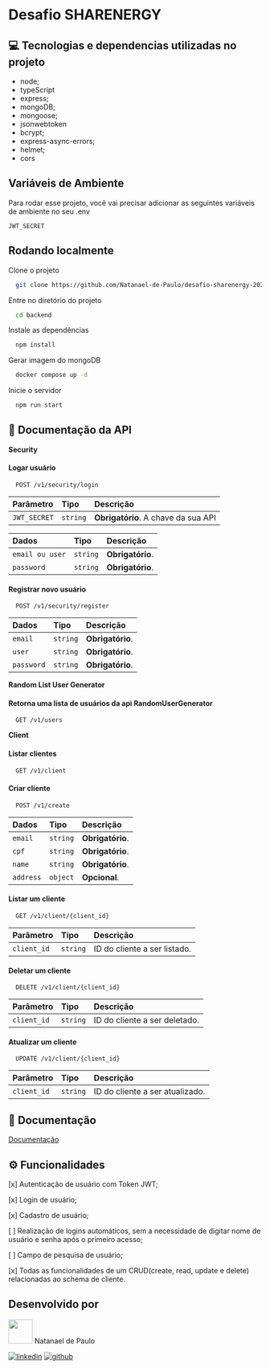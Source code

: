 # Desafio SHARENERGY

## 💻 Tecnologias e dependencias utilizadas no projeto

- node;
- typeScript
- express;
- mongoDB;
- mongoose;
- jsonwebtoken
- bcrypt;
- express-async-errors;
- helmet;
- cors

## Variáveis de Ambiente

Para rodar esse projeto, você vai precisar adicionar as seguintes variáveis de ambiente no seu .env

`JWT_SECRET`

## Rodando localmente

Clone o projeto

```bash
  git clone https://github.com/Natanael-de-Paulo/desafio-sharenergy-2023-01.git
```

Entre no diretório do projeto

```bash
  cd backend
```

Instale as dependências

```bash
  npm install
```

Gerar imagem do mongoDB

```bash
  docker compose up -d
```

Inicie o servidor

```bash
  npm run start
```

## 📃 Documentação da API

**Security**

#### Logar usuário

```http
  POST /v1/security/login
```

| Parâmetro    | Tipo     | Descrição                           |
| :----------- | :------- | :---------------------------------- |
| `JWT_SECRET` | `string` | **Obrigatório**. A chave da sua API |

| Dados           | Tipo     | Descrição        |
| :-------------- | :------- | :--------------- |
| `email ou user` | `string` | **Obrigatório**. |
| `password`      | `string` | **Obrigatório**. |

#### Registrar novo usuário

```http
  POST /v1/security/register
```

| Dados      | Tipo     | Descrição        |
| :--------- | :------- | :--------------- |
| `email`    | `string` | **Obrigatório**. |
| `user`     | `string` | **Obrigatório**. |
| `password` | `string` | **Obrigatório**. |

**Random List User Generator**

#### Retorna uma lista de usuários da api RandomUserGenerator

```http
  GET /v1/users
```

**Client**

#### Listar clientes

```http
  GET /v1/client
```

#### Criar cliente

```http
  POST /v1/create
```

| Dados     | Tipo     | Descrição        |
| :-------- | :------- | :--------------- |
| `email`   | `string` | **Obrigatório**. |
| `cpf`     | `string` | **Obrigatório**. |
| `name`    | `string` | **Obrigatório**. |
| `address` | `object` | **Opcional**.    |

#### Listar um cliente

```http
  GET /v1/client/{client_id}
```

| Parâmetro   | Tipo     | Descrição                    |
| :---------- | :------- | :--------------------------- |
| `client_id` | `string` | ID do cliente a ser listado. |

#### Deletar um cliente

```http
  DELETE /v1/client/{client_id}
```

| Parâmetro   | Tipo     | Descrição                     |
| :---------- | :------- | :---------------------------- |
| `client_id` | `string` | ID do cliente a ser deletado. |

#### Atualizar um cliente

```http
  UPDATE /v1/client/{client_id}
```

| Parâmetro   | Tipo     | Descrição                       |
| :---------- | :------- | :------------------------------ |
| `client_id` | `string` | ID do cliente a ser atualizado. |

## 📃 Documentação

[Documentação](https://link-da-documentação)

## ⚙ Funcionalidades

[x] Autenticação de usuário com Token JWT;

[x] Login de usuário;

[x] Cadastro de usuário;

[ ] Realização de logins automáticos, sem a necessidade de digitar nome de usuário e senha após o primeiro acesso;

[ ] Campo de pesquisa de usuário;

[x] Todas as funcionalidades de um CRUD(create, read, update e delete) relacionadas ao schema de cliente.

## Desenvolvido por

<div>
  <img src="https://avatars.githubusercontent.com/u/93483868?v=4" width="48" height="48">
  Natanael de Paulo
</div>
  
[![linkedin](https://img.shields.io/badge/linkedin-0A66C2?style=for-the-badge&logo=linkedin&logoColor=white)](https://www.linkedin.com/in/natanael-de-paulo/)
[![github](https://img.shields.io/badge/github-000?style=for-the-badge&logo=github&logoColor=white)](https://github.com/Natanael-de-Paulo)

